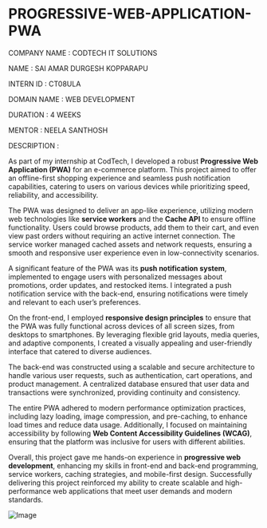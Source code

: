 # PROGRESSIVE-WEB-APPLICATION-PWA

COMPANY NAME : CODTECH IT SOLUTIONS

NAME : SAI AMAR DURGESH KOPPARAPU

INTERN ID : CT08ULA

DOMAIN NAME : WEB DEVELOPMENT

DURATION : 4 WEEKS

MENTOR : NEELA SANTHOSH

DESCRIPTION :

As part of my internship at CodTech, I developed a robust **Progressive Web Application (PWA)** for an e-commerce platform. This project aimed to offer an offline-first shopping experience and seamless push notification capabilities, catering to users on various devices while prioritizing speed, reliability, and accessibility.

The PWA was designed to deliver an app-like experience, utilizing modern web technologies like **service workers** and the **Cache API** to ensure offline functionality. Users could browse products, add them to their cart, and even view past orders without requiring an active internet connection. The service worker managed cached assets and network requests, ensuring a smooth and responsive user experience even in low-connectivity scenarios. 

A significant feature of the PWA was its **push notification system**, implemented to engage users with personalized messages about promotions, order updates, and restocked items. I integrated a push notification service with the back-end, ensuring notifications were timely and relevant to each user’s preferences.

On the front-end, I employed **responsive design principles** to ensure that the PWA was fully functional across devices of all screen sizes, from desktops to smartphones. By leveraging flexible grid layouts, media queries, and adaptive components, I created a visually appealing and user-friendly interface that catered to diverse audiences. 

The back-end was constructed using a scalable and secure architecture to handle various user requests, such as authentication, cart operations, and product management. A centralized database ensured that user data and transactions were synchronized, providing continuity and consistency.

The entire PWA adhered to modern performance optimization practices, including lazy loading, image compression, and pre-caching, to enhance load times and reduce data usage. Additionally, I focused on maintaining accessibility by following **Web Content Accessibility Guidelines (WCAG)**, ensuring that the platform was inclusive for users with different abilities.

Overall, this project gave me hands-on experience in **progressive web development**, enhancing my skills in front-end and back-end programming, service workers, caching strategies, and mobile-first design. Successfully delivering this project reinforced my ability to create scalable and high-performance web applications that meet user demands and modern standards.

![Image](https://github.com/user-attachments/assets/0465c0fa-301b-4bc3-b7fd-93a74f9930e2)
